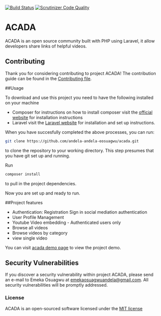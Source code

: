 [![Build Status](https://travis-ci.org/andela-eosuagwu/ACADA.svg?branch=staging)](https://travis-ci.org/andela-eosuagwu/ACADA)
[![Scrutinizer Code Quality](https://scrutinizer-ci.com/g/andela-eosuagwu/ACADA/badges/quality-score.png?b=staging)](https://scrutinizer-ci.com/g/andela-eosuagwu/ACADA/?branch=staging)


# ACADA
ACADA is an open source community built with PHP using Laravel, it allow developers share links of helpful videos.

## Contributing

Thank you for considering contributing to project ACADA! The contribution guide can be found in the [Contributing file](CONTRIBUTING.md).

##Usage

To download and use this project you need to have the following installed on your machine
- Composer
  for instructions on how to install composer visit the [official website](https://getcomposer.org/doc/00-intro.md) for installation instructions
- Laravel
  visit the [Laravel website](http://laravel.com/docs/5.1/homestead) for installation and set up instructions.

When you have succesfully completed the above processes, you can run:
```bash
git clone https://github.com/andela-andela-eosuagwu/acada.git
`````
to clone the repository to your working directory. This step presumes that you have git set up and running.

Run
````bash
composer install
`````
to pull in the project dependencies.

Now you are set up and ready to run.


##Project features
- Authentication:
  Registration
  Sign in
  social mediation authentication
- User Profile Management
- Youtube Video embedding - Authenticated users only
- Browse all videos
- Browse videos by category
- view single video

You can visit [acada demo page](acada.herokuapp.com/) to view the project demo.


## Security Vulnerabilities

If you discover a security vulnerability within project ACADA, please send an e-mail to Emeka Osuagwu at emekaosuagwuandela@gmail.com. All security vulnerabilities will be promptly addressed.

### License

ACADA is an open-sourced software licensed under the [MIT license](http://opensource.org/licenses/MIT)
